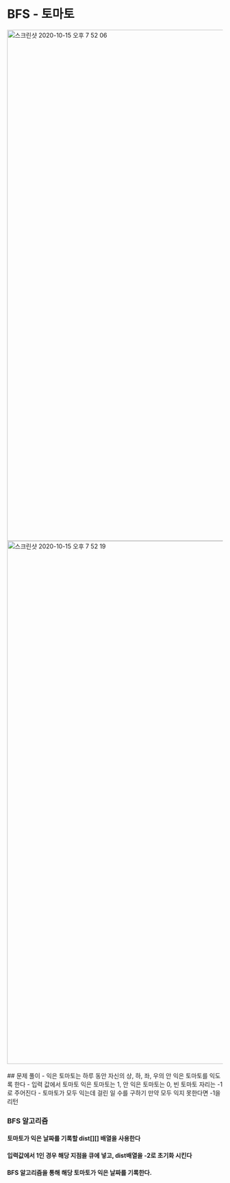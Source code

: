 # BFS - 토마토
<img width="1193" alt="스크린샷 2020-10-15 오후 7 52 06" src="https://user-images.githubusercontent.com/42570260/96114004-f4c6bc80-0f1f-11eb-9ffa-206adb764d4e.png">
<img width="1221" alt="스크린샷 2020-10-15 오후 7 52 19" src="https://user-images.githubusercontent.com/42570260/96114010-f85a4380-0f1f-11eb-992b-4b8626c7dcb2.png">
</br></br>
## 문제 풀이
- 익은 토마토는 하루 동안 자신의 상, 하, 좌, 우의  안 익은 토마토를 익도록 한다
- 입력 값에서 토마토 익은 토마토는 1, 안 익은 토마토는 0, 빈 토마토 자리는 -1로 주어진다
- 토마토가 모두 익는데 걸린 일 수를 구하기 만약 모두 익지 못한다면 -1을 리턴

### BFS 알고리즘
#### 토마토가 익은 날짜를 기록할 dist[][] 배열을 사용한다
#### 입력값에서 1인 경우 해당 지점을 큐에 넣고, dist배열을 -2로 초기화 시킨다
#### BFS 알고리즘을 통해 해당 토마토가 익은 날짜를 기록한다.
